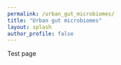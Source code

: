 ```yaml
---
permalink: /urban_gut_microbiomes/
title: "Urban gut microbiomes"
layout: splash
author_profile: false
---
```


Test page
